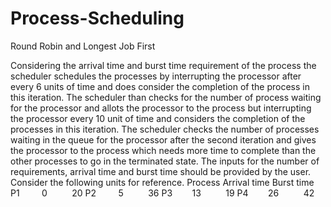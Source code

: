 # Process-Scheduling
Round Robin and Longest Job First

Considering the arrival time and burst time requirement of the process the scheduler schedules the processes by interrupting the processor after every 6 units of time and does consider the completion of the process in this iteration. The scheduler than checks for the number of process waiting for the processor and allots the processor to the process but interrupting the processor every 10 unit of time and considers the completion of the processes in this iteration. The scheduler checks the number of processes waiting in the queue for the processor after the second iteration and gives the processor to the process which needs more time to complete than the other processes to go in the terminated state.
The inputs for the number of requirements, arrival time and burst time should be provided by the user. Consider the following units for reference.
Process    Arrival time    Burst time 
P1           0               20 
P2           5               36 
P3           13              19
P4           26              42

